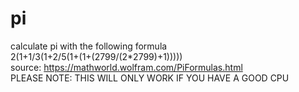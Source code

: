 # pi
calculate pi with the following formula<br>
2(1+1/3(1+2/5(1+(1+(2799/(2*2799)+1)))))<br>
source: https://mathworld.wolfram.com/PiFormulas.html<br>
PLEASE NOTE: THIS WILL ONLY WORK IF YOU HAVE A GOOD CPU
